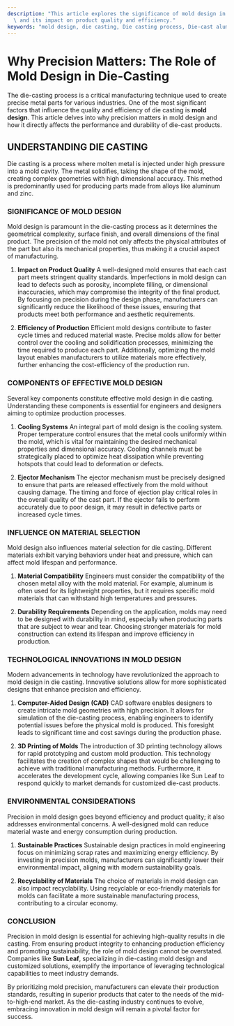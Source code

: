 ```yaml
---
description: "This article explores the significance of mold design in the die-casting process\
  \ and its impact on product quality and efficiency."
keywords: "mold design, die casting, Die casting process, Die-cast aluminum"
---
```

# Why Precision Matters: The Role of Mold Design in Die-Casting

The die-casting process is a critical manufacturing technique used to create precise metal parts for various industries. One of the most significant factors that influence the quality and efficiency of die casting is **mold design**. This article delves into why precision matters in mold design and how it directly affects the performance and durability of die-cast products.

## UNDERSTANDING DIE CASTING

Die casting is a process where molten metal is injected under high pressure into a mold cavity. The metal solidifies, taking the shape of the mold, creating complex geometries with high dimensional accuracy. This method is predominantly used for producing parts made from alloys like aluminum and zinc.

### SIGNIFICANCE OF MOLD DESIGN

Mold design is paramount in the die-casting process as it determines the geometrical complexity, surface finish, and overall dimensions of the final product. The precision of the mold not only affects the physical attributes of the part but also its mechanical properties, thus making it a crucial aspect of manufacturing.

1. **Impact on Product Quality**
   A well-designed mold ensures that each cast part meets stringent quality standards. Imperfections in mold design can lead to defects such as porosity, incomplete filling, or dimensional inaccuracies, which may compromise the integrity of the final product. By focusing on precision during the design phase, manufacturers can significantly reduce the likelihood of these issues, ensuring that products meet both performance and aesthetic requirements.

2. **Efficiency of Production**
   Efficient mold designs contribute to faster cycle times and reduced material waste. Precise molds allow for better control over the cooling and solidification processes, minimizing the time required to produce each part. Additionally, optimizing the mold layout enables manufacturers to utilize materials more effectively, further enhancing the cost-efficiency of the production run.

### COMPONENTS OF EFFECTIVE MOLD DESIGN

Several key components constitute effective mold design in die casting. Understanding these components is essential for engineers and designers aiming to optimize production processes.

1. **Cooling Systems**
   An integral part of mold design is the cooling system. Proper temperature control ensures that the metal cools uniformly within the mold, which is vital for maintaining the desired mechanical properties and dimensional accuracy. Cooling channels must be strategically placed to optimize heat dissipation while preventing hotspots that could lead to deformation or defects.

2. **Ejector Mechanism**
   The ejector mechanism must be precisely designed to ensure that parts are released effectively from the mold without causing damage. The timing and force of ejection play critical roles in the overall quality of the cast part. If the ejector fails to perform accurately due to poor design, it may result in defective parts or increased cycle times.

### INFLUENCE ON MATERIAL SELECTION

Mold design also influences material selection for die casting. Different materials exhibit varying behaviors under heat and pressure, which can affect mold lifespan and performance. 

1. **Material Compatibility**
   Engineers must consider the compatibility of the chosen metal alloy with the mold material. For example, aluminum is often used for its lightweight properties, but it requires specific mold materials that can withstand high temperatures and pressures. 

2. **Durability Requirements**
   Depending on the application, molds may need to be designed with durability in mind, especially when producing parts that are subject to wear and tear. Choosing stronger materials for mold construction can extend its lifespan and improve efficiency in production.

### TECHNOLOGICAL INNOVATIONS IN MOLD DESIGN

Modern advancements in technology have revolutionized the approach to mold design in die casting. Innovative solutions allow for more sophisticated designs that enhance precision and efficiency.

1. **Computer-Aided Design (CAD)**
   CAD software enables designers to create intricate mold geometries with high precision. It allows for simulation of the die-casting process, enabling engineers to identify potential issues before the physical mold is produced. This foresight leads to significant time and cost savings during the production phase.

2. **3D Printing of Molds**
   The introduction of 3D printing technology allows for rapid prototyping and custom mold production. This technology facilitates the creation of complex shapes that would be challenging to achieve with traditional manufacturing methods. Furthermore, it accelerates the development cycle, allowing companies like Sun Leaf to respond quickly to market demands for customized die-cast products.

### ENVIRONMENTAL CONSIDERATIONS

Precision in mold design goes beyond efficiency and product quality; it also addresses environmental concerns. A well-designed mold can reduce material waste and energy consumption during production.

1. **Sustainable Practices**
   Sustainable design practices in mold engineering focus on minimizing scrap rates and maximizing energy efficiency. By investing in precision molds, manufacturers can significantly lower their environmental impact, aligning with modern sustainability goals.

2. **Recyclability of Materials**
   The choice of materials in mold design can also impact recyclability. Using recyclable or eco-friendly materials for molds can facilitate a more sustainable manufacturing process, contributing to a circular economy.

### CONCLUSION

Precision in mold design is essential for achieving high-quality results in die casting. From ensuring product integrity to enhancing production efficiency and promoting sustainability, the role of mold design cannot be overstated. Companies like **Sun Leaf**, specializing in die-casting mold design and customized solutions, exemplify the importance of leveraging technological capabilities to meet industry demands.

By prioritizing mold precision, manufacturers can elevate their production standards, resulting in superior products that cater to the needs of the mid-to-high-end market. As the die-casting industry continues to evolve, embracing innovation in mold design will remain a pivotal factor for success.
